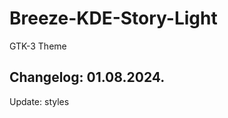# Breeze-KDE-Story-Light
GTK-3 Theme

Changelog: 01.08.2024.
-----------------------

Update: styles
